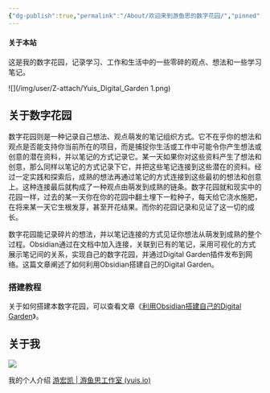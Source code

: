 ```yaml
---
{"dg-publish":true,"permalink":"/About/欢迎来到游鱼思的数字花园/","pinned":true,"tags":["数字花园","gardenEntry"],"created":"2024-03-04T02:11:09.531+08:00","updated":"2024-03-11T21:35:22.682+08:00"}
---
```


#### 关于本站

这是我的数字花园，记录学习、工作和生活中的一些零碎的观点、想法和一些学习笔记。

![](/img/user/Z-attach/Yuis_Digital_Garden 1.png)

## 关于数字花园

数字花园则是一种记录自己想法、观点萌发的笔记组织方式。它不在乎你的想法和观点是否能支持你当前所在的项目，而是捕捉你生活或工作中可能令你产生想法或创意的潜在资料，并以笔记的方式记录它。某一天如果你对这些资料产生了想法和创意，那么同样以笔记的方式记录下它，并把这些笔记连接到这些潜在的资料。经过一定实践和探索后，成熟的想法再通过笔记的方式连接到这些最初的想法和创意上。这种连接最后就构成了一种观点由萌发到成熟的链条。数字花园就和现实中的花园一样，过去的某一天你在你的花园中翻土埋下一粒种子，每天给它浇水施肥，在将来某一天它生根发芽，甚至开花结果。而你的花园记录和见证了这一切的成长。  

数字花园能记录碎片的想法，并以笔记连接的方式见证你想法从萌发到成熟的整个过程。Obsidian通过在文档中加入连接，关联到已有的笔记，采用可视化的方式展示笔记间的关系，实现自己的数字花园，并通过Digital Garden插件发布到网络。这篇文章阐述了如何利用Obsidian搭建自己的Digital Garden。

### 搭建教程

关于如何搭建本数字花园，可以查看文章《[利用Obsidian搭建自己的Digital Garden](https://blog.rahc.top/article/tech-share-mydigitalgarden.html)》。

## 关于我

![](/img/user/Z-attach/游鱼思.png)

我的个人介绍 [游宏凯 | 游鱼思工作室 (yuis.io)](https://yuis.io/cn/about)